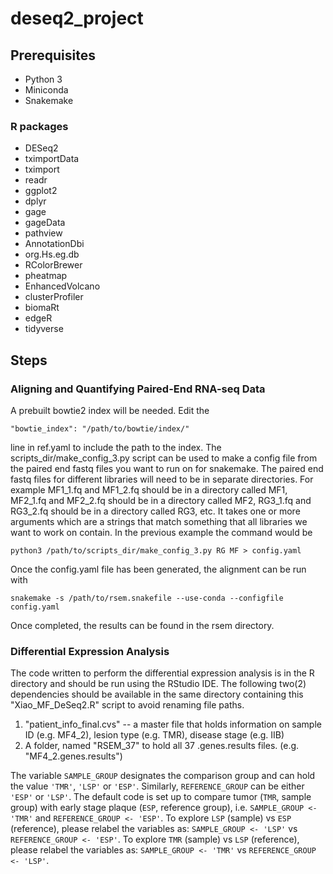 # deseq2_project
## Prerequisites
* Python 3
* Miniconda
* Snakemake
### R packages
* DESeq2
* tximportData
* tximport
* readr
* ggplot2
* dplyr
* gage
* gageData
* pathview
* AnnotationDbi
* org.Hs.eg.db
* RColorBrewer
* pheatmap
* EnhancedVolcano
* clusterProfiler
* biomaRt
* edgeR
* tidyverse

## Steps
### Aligning and Quantifying Paired-End RNA-seq Data
A prebuilt bowtie2 index will be needed. Edit the 
```
"bowtie_index": "/path/to/bowtie/index/"
```
line in ref.yaml to include the path to the index. The scripts_dir/make_config_3.py script can be used to make a config file from the paired end fastq files
you want to run on for snakemake.  The paired end fastq files for different libraries will need to be in separate directories. For example MF1_1.fq and MF1_2.fq should be in a directory called
MF1, MF2_1.fq and MF2_2.fq should be in a directory called MF2, RG3_1.fq and RG3_2.fq should be in a directory called RG3, etc. It takes one or more arguments which are a strings that match
something that all libraries we want to work on contain. In the previous example the command would be
```
python3 /path/to/scripts_dir/make_config_3.py RG MF > config.yaml
```

Once the config.yaml file has been generated, the alignment can be run with
```
snakemake -s /path/to/rsem.snakefile --use-conda --configfile config.yaml
```
Once completed, the results can be found in the rsem directory.

### Differential Expression Analysis
The code written to perform the differential expression analysis is in the R directory and should be run using the RStudio IDE. 
The following two(2) dependencies should be available in the same directory containing this "Xiao_MF_DeSeq2.R" script to avoid renaming file paths.   
1. "patient_info_final.cvs" -- a master file that holds information on sample ID (e.g. MF4_2), lesion type (e.g. TMR), disease stage (e.g. IIB)
2. A folder, named "RSEM_37" to hold all 37 .genes.results files. (e.g. "MF4_2.genes.results")

The variable `SAMPLE_GROUP` designates the comparison group and can hold the value `'TMR'`, `'LSP'` or `'ESP'`. Similarly, `REFERENCE_GROUP` can be either `'ESP'` or `'LSP'`.
The default code is set up to compare tumor (`TMR`, sample group) with early stage plaque (`ESP`, reference group), i.e.  `SAMPLE_GROUP <- 'TMR'` and `REFERENCE_GROUP <- 'ESP'`.
To explore `LSP` (sample) vs `ESP` (reference), please relabel the variables as: `SAMPLE_GROUP <- 'LSP'` vs `REFERENCE_GROUP <- 'ESP'`.
To explore `TMR` (sample) vs `LSP` (reference), please relabel the variables as: `SAMPLE_GROUP <- 'TMR'` vs `REFERENCE_GROUP <- 'LSP'`.
